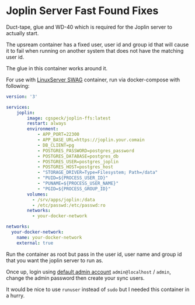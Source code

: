 # Joplin Server Fast Found Fixes

Duct-tape, glue and WD-40 which is required for the Joplin server to actually start.

The upsream container has a fixed user, user id and group id that will cause it to fail when running on another system that does not have the matching user id.

The glue in this container works around it.

For use with [LinuxServer SWAG](https://docs.linuxserver.io/general/swag/) container, run via docker-compose with following:

```yaml
version: '3'

services:
    joplin:
        image: cgspeck/joplin-ffs:latest
        restart: always
        environment:
            - APP_PORT=22300
            - APP_BASE_URL=https://joplin.your.comain
            - DB_CLIENT=pg
            - POSTGRES_PASSWORD=postgres_password
            - POSTGRES_DATABASE=postgres_db
            - POSTGRES_USER=postgres_joplin
            - POSTGRES_HOST=postgres_host
            - "STORAGE_DRIVER=Type=Filesystem; Path=/data"
            - "PUID=${PROCESS_USER_ID}"
            - "PUNAME=${PROCESS_USER_NAME}"
            - "PGID=${PROCESS_GROUP_ID}"
        volumes:
          - /srv/apps/joplin:/data
          - /etc/passwd:/etc/passwd:ro
        networks:
          - your-docker-network

networks:
  your-docker-network:
    name: your-docker-network
    external: true
```

Run the container as root but pass in the user id, user name and group id that you want the joplin server to run as.

Once up, login using [default admin account](https://github.com/laurent22/joplin/blob/dev/packages/server/README.md#update-the-admin-user-credentials) `admin@localhost` / `admin`, change the admin password then create your sync users.

It would be nice to use `runuser` instead of `sudo` but I needed this container in a hurry.

